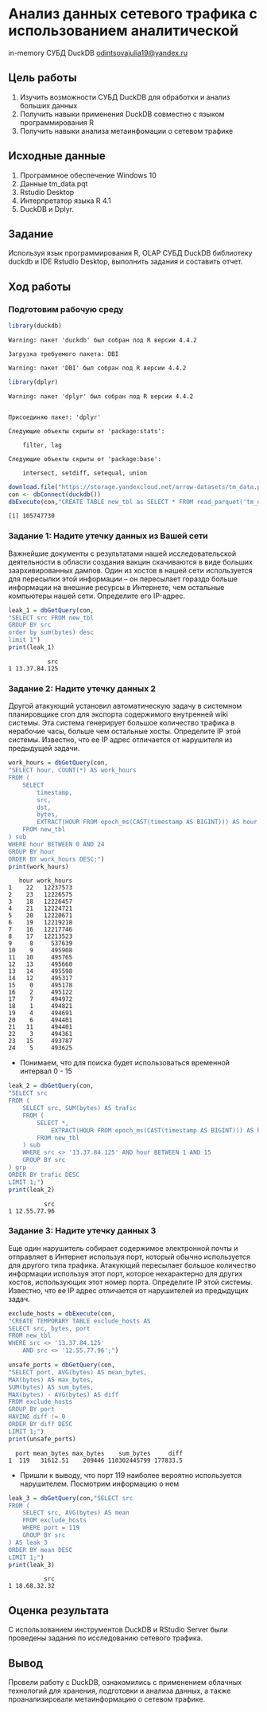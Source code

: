 # Анализ данных сетевого трафика с использованием аналитической
in-memory СУБД DuckDB
odintsovajulia19@yandex.ru


## Цель работы

1.  Изучить возможности СУБД DuckDB для обработки и анализ больших
    данных
2.  Получить навыки применения DuckDB совместно с языком
    программирования R
3.  Получить навыки анализа метаинфомации о сетевом трафике

## Исходные данные

1.  Программное обеспечение Windows 10
2.  Данные tm_data.pqt
3.  Rstudio Desktop
4.  Интерпретатор языка R 4.1
5.  DuckDB и Dplyr.

## Задание

Используя язык программирования R, OLAP СУБД
DuckDB библиотеку duckdb и IDE Rstudio
Desktop, выполнить задания
и составить отчет.


## Ход работы

### Подготовим рабочую среду

``` r
library(duckdb)
```

    Warning: пакет 'duckdb' был собран под R версии 4.4.2

    Загрузка требуемого пакета: DBI

    Warning: пакет 'DBI' был собран под R версии 4.4.2

``` r
library(dplyr)
```

    Warning: пакет 'dplyr' был собран под R версии 4.4.2


    Присоединяю пакет: 'dplyr'

    Следующие объекты скрыты от 'package:stats':

        filter, lag

    Следующие объекты скрыты от 'package:base':

        intersect, setdiff, setequal, union

``` r
download.file("https://storage.yandexcloud.net/arrow-datasets/tm_data.pqt",destfile = "tm_data.pqt")
con <- dbConnect(duckdb())
dbExecute(con,"CREATE TABLE new_tbl as SELECT * FROM read_parquet('tm_data.pqt')")
```

    [1] 105747730

### Задание 1: Надите утечку данных из Вашей сети

Важнейшие документы с результатами нашей исследовательской деятельности
в области создания вакцин скачиваются в виде больших заархивированных
дампов. Один из хостов в нашей сети используется для пересылки этой
информации – он пересылает гораздо больше информации на внешние ресурсы
в Интернете, чем остальные компьютеры нашей сети. Определите его
IP-адрес.

``` r
leak_1 = dbGetQuery(con,
"SELECT src FROM new_tbl
GROUP BY src
order by sum(bytes) desc
limit 1") 
print(leak_1)
```

               src
    1 13.37.84.125

### Задание 2: Надите утечку данных 2

Другой атакующий установил автоматическую задачу в системном
планировщике cron для экспорта содержимого внутренней wiki системы. Эта
система генерирует большое количество трафика в нерабочие часы, больше
чем остальные хосты. Определите IP этой системы. Известно, что ее IP
адрес отличается от нарушителя из предыдущей задачи.

``` r
work_hours = dbGetQuery(con,
"SELECT hour, COUNT(*) AS work_hours
FROM (
    SELECT 
        timestamp,
        src,
        dst,
        bytes,
        EXTRACT(HOUR FROM epoch_ms(CAST(timestamp AS BIGINT))) AS hour
    FROM new_tbl
) sub
WHERE hour BETWEEN 0 AND 24
GROUP BY hour
ORDER BY work_hours DESC;") 
print(work_hours)
```

       hour work_hours
    1    22   12237573
    2    23   12226575
    3    18   12226457
    4    21   12224721
    5    20   12220671
    6    19   12219218
    7    16   12217746
    8    17   12213523
    9     8     537639
    10    9     495908
    11   10     495765
    12   13     495660
    13   14     495598
    14   12     495317
    15    0     495178
    16    2     495122
    17    7     494972
    18    1     494821
    19    4     494691
    20    6     494401
    21   11     494401
    22    3     494361
    23   15     493787
    24    5     493625

-   Понимаем, что для поиска будет использоваться временной интервал 0 -
    15

``` r
leak_2 = dbGetQuery(con,
"SELECT src
FROM (
    SELECT src, SUM(bytes) AS trafic
    FROM (
        SELECT *,
            EXTRACT(HOUR FROM epoch_ms(CAST(timestamp AS BIGINT))) AS hour
        FROM new_tbl
    ) sub
    WHERE src <> '13.37.84.125' AND hour BETWEEN 1 AND 15
    GROUP BY src
) grp
ORDER BY trafic DESC
LIMIT 1;") 
print(leak_2)
```

              src
    1 12.55.77.96

### Задание 3: Надите утечку данных 3

Еще один нарушитель собирает содержимое электронной почты и отправляет в
Интернет используя порт, который обычно используется для другого типа
трафика. Атакующий пересылает большое количество информации используя
этот порт, которое нехарактерно для других хостов, использующих этот
номер порта. Определите IP этой системы. Известно, что ее IP адрес
отличается от нарушителей из предыдущих задач.

``` r
exclude_hosts = dbExecute(con,
"CREATE TEMPORARY TABLE exclude_hosts AS
SELECT src, bytes, port
FROM new_tbl
WHERE src <> '13.37.84.125'
    AND src <> '12.55.77.96';")

unsafe_ports = dbGetQuery(con,
"SELECT port, AVG(bytes) AS mean_bytes, 
MAX(bytes) AS max_bytes, 
SUM(bytes) AS sum_bytes, 
MAX(bytes) - AVG(bytes) AS diff
FROM exclude_hosts
GROUP BY port
HAVING diff != 0
ORDER BY diff DESC
LIMIT 1;") 
print(unsafe_ports)
```

      port mean_bytes max_bytes    sum_bytes     diff
    1  119   31612.51    209446 110302445799 177833.5

-   Пришли к выводу, что порт 119 наиболее вероятно используется
    нарушителем. Посмотрим информацию о нем

``` r
leak_3 = dbGetQuery(con,"SELECT src
FROM (
    SELECT src, AVG(bytes) AS mean
    FROM exclude_hosts
    WHERE port = 119
    GROUP BY src
) AS leak_3
ORDER BY mean DESC
LIMIT 1;") 
print(leak_3)
```

              src
    1 18.68.32.32

## Оценка результата

С использованием инструментов DuckDB и RStudio Server были проведены
задания по исследованию сетевого трафика.

## Вывод

Провели работу с DuckDB, ознакомились с применением облачных технологий
для хранения, подготовки и анализа данных, а также проанализировали
метаинформацию о сетевом трафике.
